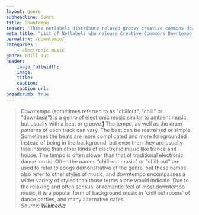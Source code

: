 ```yaml
---
layout: genre
subheadline: Genre
title: Downtempo
teaser: "These netlabels distribute relaxed groovy creative commons downtempo music such as downbeat, lounge and ambient drum'n'bass."
meta_title: "List of Netlabels who release Creative Commmons Downtempo Music"
permalink: /downtempo/
categories:
    - electronic music
genre: chill out
header:
    image_fullwidth: 
    image:
    title: 
    caption: 
    caption_url: 
breadcrumb: true
---
```

> Downtempo (sometimes referred to as "chillout", "chill" or "downbeat") is a genre of electronic music similar to ambient music, but usually with a beat or groove.[1] The tempo, as well as the drum patterns of each track can vary. The beat can be restrained or simple. Sometimes the beats are more complicated and more foregrounded instead of being in the background, but even then they are usually less intense than other kinds of electronic music like trance and house. The tempo is often slower than that of traditional electronic dance music. Often the names "chill-out music" or "chill-out" are used to refer to songs demonstrative of the genre, but those names also refer to other styles of music, and downtempo encompasses a wider variety of styles than those terms alone would indicate. Due to the relaxing and often sensual or romantic feel of most downtempo music, it is a popular form of background music in 'chill out rooms' of dance parties, and many alternative cafes.  
<cite>Source: [Wikipedia][1]</cite>




[1]: https://en.wikipedia.org/wiki/Downtempo